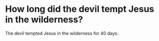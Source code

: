 # How long did the devil tempt Jesus in the wilderness?

The devil tempted Jesus in the wilderness for 40 days.
